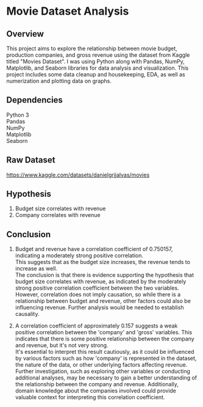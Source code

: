 # Movie Dataset Analysis
## Overview
This project aims to explore the relationship between movie budget, production companies, and gross revenue using the dataset from Kaggle titled "Movies Dataset". I was using Python along with Pandas, NumPy, Matplotlib, and Seaborn libraries for data analysis and visualization. This project includes some data cleanup and housekeeping, EDA, as well as numerization and plotting data on graphs.

## Dependencies
Python 3  
Pandas  
NumPy  
Matplotlib  
Seaborn  

## Raw Dataset
https://www.kaggle.com/datasets/danielgrijalvas/movies

## Hypothesis

1. Budget size correlates with revenue
2. Company correlates with revenue

## Conclusion

1. Budget and revenue have a correlation coefficient of 0.750157, indicating a moderately strong positive correlation.  
This suggests that as the budget size increases, the revenue tends to increase as well.  
The conclusion is that there is evidence supporting the hypothesis that budget size correlates with revenue, as indicated by the moderately strong positive correlation coefficient between the two variables. However, correlation does not imply causation, so while there is a relationship between budget and revenue, other factors could also be influencing revenue. Further analysis would be needed to establish causality.  

2. A correlation coefficient of approximately 0.157 suggests a weak positive correlation between the 'company' and 'gross' variables. This indicates that there is some positive relationship between the company and revenue, but it's not very strong.  
It's essential to interpret this result cautiously, as it could be influenced by various factors such as how 'company' is represented in the dataset, the nature of the data, or other underlying factors affecting revenue.  
Further investigation, such as exploring other variables or conducting additional analyses, may be necessary to gain a better understanding of the relationship between the company and revenue. Additionally, domain knowledge about the companies involved could provide valuable context for interpreting this correlation coefficient.